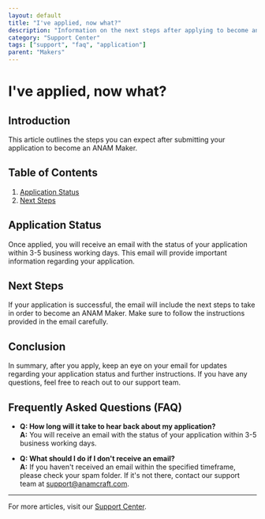```yaml
---
layout: default
title: "I've applied, now what?"
description: "Information on the next steps after applying to become an ANAM Maker."
category: "Support Center"
tags: ["support", "faq", "application"]
parent: "Makers"
---
```


# I've applied, now what?

## Introduction

This article outlines the steps you can expect after submitting your application to become an ANAM Maker.

## Table of Contents
1. [Application Status](#application-status)
2. [Next Steps](#next-steps)

## Application Status

Once applied, you will receive an email with the status of your application within 3-5 business working days. This email will provide important information regarding your application.

## Next Steps

If your application is successful, the email will include the next steps to take in order to become an ANAM Maker. Make sure to follow the instructions provided in the email carefully.

## Conclusion

In summary, after you apply, keep an eye on your email for updates regarding your application status and further instructions. If you have any questions, feel free to reach out to our support team.

## Frequently Asked Questions (FAQ)

- **Q: How long will it take to hear back about my application?**  
  **A:** You will receive an email with the status of your application within 3-5 business working days.

- **Q: What should I do if I don't receive an email?**  
  **A:** If you haven't received an email within the specified timeframe, please check your spam folder. If it's not there, contact our support team at support@anamcraft.com.

---

For more articles, visit our [Support Center](https://support.anamcraft.com).